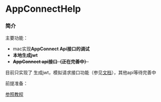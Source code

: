 # AppConnectHelp

<a name="wMcT1"></a>
### 简介
主要功能：

- mac实现**AppConnect Api接口的调试**
- **本地生成jwt**
- ~~**AppConnect api接口（正在完善中）**~~

目前只实现了 生成jwt，模拟请求接口功能（参见[文档](https://developer.apple.com/documentation/appstoreconnectapi/generating_tokens_for_api_requests)），其他api等待完善中

前提准备：

[参照教程](https://www.yuque.com/docs/share/b81083e2-3f22-450e-8c68-8e0286c89f10?#)
